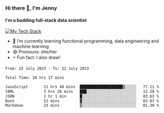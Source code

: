 ### Hi there 👋, I'm Jenny
#### I'm a budding full-stack data scientist

<a href="TechStack">
  <img align="center" src="https://github-readme-tech-stack.vercel.app/api/cards?align=center&titleAlign=center&showBorder=false&lineCount=1&theme=catppuccin_mocha&hideBg=true&line1=python,python,auto;scala,scala,auto;databricks,databricks,auto;apachespark,spark,auto;" alt="My Tech Stack" />
</a>

- 🌱 I’m currently learning functional programming, data engineering and machine learning 
- 😄 Pronouns: she/her 
- ⚡ Fun fact: I also draw! 

<!--START_SECTION:waka-->

```txt
From: 15 July 2023 - To: 22 July 2023

Total Time: 28 hrs 17 mins

JavaScript       21 hrs 48 mins  ███████████████████▒░░░░░   77.11 %
YAML             3 hrs 28 mins   ███░░░░░░░░░░░░░░░░░░░░░░   12.28 %
JSON             1 hr 1 min      █░░░░░░░░░░░░░░░░░░░░░░░░   03.63 %
Bash             52 mins         ▓░░░░░░░░░░░░░░░░░░░░░░░░   03.07 %
Markdown         23 mins         ▒░░░░░░░░░░░░░░░░░░░░░░░░   01.39 %
```

<!--END_SECTION:waka-->
